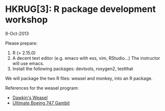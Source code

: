 # HKRUG[3]: R package development workshop

9-Oct-2013

Please prepare:

1. R (> 2.15.0)
2. A decent text editor (e.g. emacs with ess, vim, RStudio...) The instructor will use emacs.
3. Install the following packages: devtools, roxygen2, testthat

We will package the two R files: weasel and monkey, into an R package.

References for the weasel program:

* [Dawkin's Weasel](http://en.wikipedia.org/wiki/Weasel_program)
* [Ultimate Boeing 747 Gambit](http://en.wikipedia.org/wiki/Ultimate_Boeing_747_gambit)
